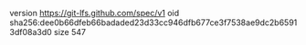 version https://git-lfs.github.com/spec/v1
oid sha256:dee0b66dfeb66badaded23d33cc946dfb677ce3f7538ae9dc2b65913df08a3d0
size 547
